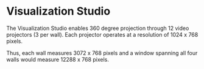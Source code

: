 # Visualization Studio

The Visualization Studio enables 360 degree projection through 12 video projectors (3 per wall). Each projector operates at a resolution of 1024 x 768 pixels.

Thus, each wall measures 3072 x 768 pixels and a window spanning all four walls would measure 12288 x 768 pixels.